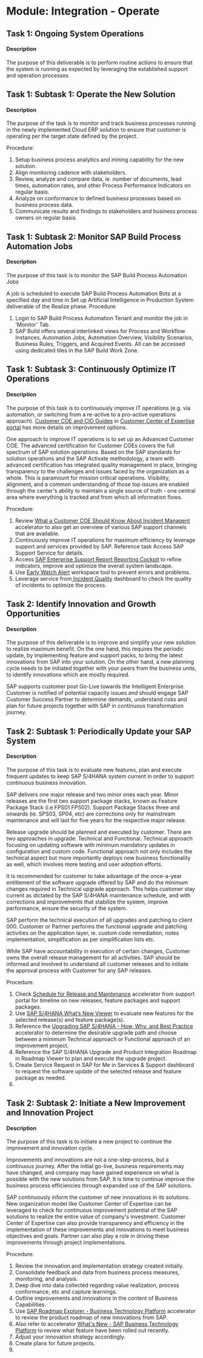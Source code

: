 
# Module: Integration - Operate
## Task 1: Ongoing System Operations
#### Description
The purpose of this deliverable is to perform routine actions to ensure that the system is running as expected by leveraging the established support and operation processes
## Task 1: Subtask 1: Operate the New Solution
#### Description
The purpose of the task is to monitor and track business processes running in the newly implemented Cloud ERP solution to ensure that customer is operating per the target state defined by the project.

Procedure:

1. Setup business process analytics and mining capability for the new solution.
2. Align monitoring cadence with stakeholders.
3. Review, analyze and compare data, ie. number of documents, lead times, automation rates, and other Process Performance Indicators on regular basis.
4. Analyze on conformance to defined business processes based on business process data.
5. Communicate results and findings to stakeholders and business process owners on regular basis.
## Task 1: Subtask 2: Monitor SAP Build Process Automation Jobs
#### Description
The purpose of this task is to monitor the SAP Build Process Automation Jobs

A job is scheduled to execute SAP Build Process Automation Bots at a specified day and time in Set up Artificial Intelligence in Production System deliverable of the Realize phase.
Procedure:

1. Login to SAP Build Process Automation Tenant and monitor the job in 'Monitor' Tab.
2. SAP Build offers several interlinked views for Process and Workflow Instances, Automation Jobs, Automation Overview, Visibility Scenarios, Business Rules, Triggers, and Acquired Events. All can be accessed using dedicated tiles in the SAP Build Work Zone.

## Task 1: Subtask 3: Continuously Optimize IT Operations
#### Description
The purpose of this task is to continuously improve IT operations (e.g. via automation, or switching from a re-active to a pro-active operations approach). [Customer COE and CIO Guides](https://support.sap.com/en/offerings-programs/ccoe/cio-customer-coe-guides.html) in [Customer Center of Expertise portal](https://support.sap.com/support-programs-services/ccoe.html) has more details on improvement options.

One approach to improve IT operations is to set up an Advanced Customer COE. The advanced certification for Customer COEs covers the full spectrum of SAP solution operations. Based on the SAP standards for solution operations and the SAP Activate methodology, a team with advanced certification has integrated quality management in place, bringing transparency to the challenges and issues faced by the organization as a whole. This is paramount for mission critical operations. Visibility, alignment, and a common understanding of those top issues are enabled through the center's ability to maintain a single source of truth - one central area where everything is tracked and from which all information flows.

Procedure:

1. Review [What a Customer COE Should Know About Incident Managent](https://help.sap.com/doc/76658138f2954be4b357fef61ebab8a4/2017:1/en-US/index.html) accelerator to also get an overview of various SAP support channels that are available.
2. Continuously improve IT operations for maximum efficiency by leverage support and services provided by SAP. Reference task Access SAP Support Service for details.
3. Access [SAP Enterprise Support Report Reporting Cockpit](https://launchpad.support.sap.com/#/customerinsight360) to refine indicators, improve and optimize the overall system landscape.
4. Use [Early Watch Alert](https://support.sap.com/support-programs-services/services/earlywatch-alert.html) workspace tool to prevent errors and problems.
5. Leverage service from[ Incident Quality](https://launchpad.support.sap.com/#/incidentquality) dashboard to check the quality of incidents to optimize the process.
## Task 2: Identify Innovation and Growth Opportunities
#### Description
The purpose of this deliverable is to improve and simplify your new solution to realize maximum benefit. On the one hand, this requires the periodic update, by implementing feature and support packs, to bring the latest innovations from SAP into your solution. On the other hand, a new planning cycle needs to be initiated together with your peers from the business units, to identify innovations which are mostly required.

SAP supports customer post Go-Live towards the Intelligent Enterprise. Customer is notified of potential capacity issues and should engage SAP Customer Success Partner to determine demands, understand risks and plan for future projects together with SAP in continuous transformation journey.
## Task 2: Subtask 1: Periodically Update your SAP System
#### Description
The purpose of this task is to evaluate new features, plan and execute frequent updates to keep SAP S/4HANA system current in order to support continuous business innovation.

SAP delivers one major release and two minor ones each year. Minor releases are the first two support package stacks, known as Feature Package Stack (i.e FPS01 FPS02). Support Package Stacks three and onwards (ie. SPS03, SP04, etc) are corrections only for mainstream maintenance and will last for five years for the respective major release.

Release upgrade should be planned and executed by customer. There are two approaches in upgrade: Technical and Functional. Technical approach focusing on updating software with minimum mandatory updates in configuration and custom code. Functional approach not only includes the technical aspect but more importantly deploys new business functionality as well, which involves more testing and user adoption efforts.

It is recommended for customer to take advantage of the once-a-year entitlement of the software upgrade offered by SAP and do the minimum changes required in Technical upgrade approach. This helps customer stay current as dictated by the SAP S/4HANA maintenance schedule, and with corrections and improvements that stabilize the system, improve performance, ensure the security of the system.

SAP perform the technical execution of all upgrades and patching to client 000. Customer or Partner performs the functional upgrade and patching activities on the application layer, ie. custom code remediation, notes implementation, simplification as per simplification lists etc.

While SAP have accountability in execution of certain changes, Customer owns the overall release management for all activities. SAP should be informed and involved to understand all customer releases and to initiate the approval process with Customer for any SAP releases.

Procedure:

1. Check [Schedule for Release and Maintenance](https://support.sap.com/en/release-upgrade-maintenance.html) accelerator from support portal for timeline on new releases, feature packages and support packages.
2. Use [SAP S/4HANA What’s New Viewer](https://help.sap.com/doc/474a13c5e9964c849c3a14d6c04339b5/100/en-US/8880de6dbfb94ea3b0de1f26b40816dc.html) to evaluate new features for the selected release(s) and feature package(s).
3. Reference the [Upgrading SAP S/4HANA - How, Why, and Best Practice](https://www.sap.com/documents/2020/06/94ca0995-9d7d-0010-87a3-c30de2ffd8ff.html) accelerator to determine the desirable upgrade path and choose between a minimum Technical approach or Functional approach of an improvement project.
4. Reference the SAP S/4HANA Upgrade and Product Integration Roadmap in Roadmap Viewer to plan and execute the upgrade project.
5. Create Service Request in SAP for Me in Services & Support dashboard to request the software update of the selected release and feature package as needed.
6. 
## Task 2: Subtask 2: Initiate a New Improvement and Innovation Project
#### Description
The purpose of this task is to initiate a new project to continue the improvement and innovation cycle.

Improvements and innovations are not a one-step-process, but a continuous journey. After the initial go-live, business requirements may have changed, and company may have gained experience on what is possible with the new solutions from SAP. It is time to continue improve the business process efficiencies through expanded use of the SAP solutions.

SAP continuously inform the customer of new innovations in its solutions. New organization model like Customer Center of Expertise can be leveraged to check for continuous improvement potential of the SAP solutions to realize the entire value of company's investment. Customer Center of Expertise can also provide transparency and efficiency in the implementation of these improvements and innovations to meet business objectives and goals. Partner can also play a role in driving these improvements through project implementations.

Procedure:

1. Review the innovation and implementation strategy created initially.
2. Consolidate feedback and data from business process measures, monitoring, and analysis.
3. Deep dive into data collected regarding value realization, process conformance, etc and capture learnings.
4. Outline improvements and innovations in the content of Business Capabilities.
5. Use [SAP Roadmap Explorer - Business Technology Platform](https://roadmaps.sap.com/board?range=FIRST-LAST&sap-outbound-id=855486676BA0B23A27A161E146BEA8626BFAE4BD&sap-outbound-id=F84338300454061B469DD99EFA855784D1EE0293&PRODUCT=42F2E964FAAF1EDA9FF753E17F3000E5&smc_campaign_id=0000034720&source=email-smc#Q1%202022) accelerator to review the product roadmap of new innovations from SAP.
6. Also refer to accelerator [What's New - SAP Business Technology Platform](https://help.sap.com/whats-new/cf0cb2cb149647329b5d02aa96303f56?locale=en-US) to review what feature have been rolled out recently.
7. Adjust your innovation strategy accordingly.
8. Create plans for future projects.
9. 